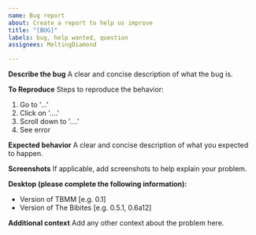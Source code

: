 ```yaml
---
name: Bug report
about: Create a report to help us improve
title: "[BUG]"
labels: bug, help wanted, question
assignees: MeltingDiamond

---
```


**Describe the bug**
A clear and concise description of what the bug is.

**To Reproduce**
Steps to reproduce the behavior:
1. Go to '...'
2. Click on '....'
3. Scroll down to '....'
4. See error

**Expected behavior**
A clear and concise description of what you expected to happen.

**Screenshots**
If applicable, add screenshots to help explain your problem.

**Desktop (please complete the following information):**
 - Version of TBMM [e.g. 0.1]
 - Version of The Bibites [e.g. 0.5.1, 0.6a12]

**Additional context**
Add any other context about the problem here.
